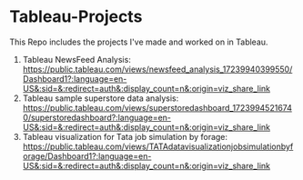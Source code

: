 # Tableau-Projects
This Repo includes the projects I've made and worked on in Tableau.
1. Tableau NewsFeed Analysis: https://public.tableau.com/views/newsfeed_analysis_17239940399550/Dashboard1?:language=en-US&:sid=&:redirect=auth&:display_count=n&:origin=viz_share_link
2. Tableau sample superstore data analysis: https://public.tableau.com/views/superstoredashboard_17239945216740/superstoredashboard?:language=en-US&:sid=&:redirect=auth&:display_count=n&:origin=viz_share_link
3. Tableau visualization for Tata job simulation by forage: https://public.tableau.com/views/TATAdatavisualizationjobsimulationbyforage/Dashboard1?:language=en-US&:sid=&:redirect=auth&:display_count=n&:origin=viz_share_link
